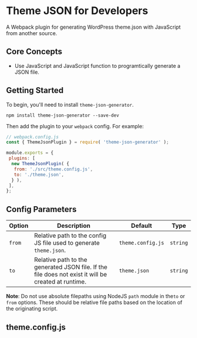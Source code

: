# Theme JSON for Developers

A Webpack plugin for generating WordPress theme.json with JavaScript from another source.

## Core Concepts

- Use JavaScript and JavaScript function to programtically generate a JSON file.

## Getting Started

To begin, you'll need to install `theme-json-generator`.

```console
npm install theme-json-generator --save-dev
```

Then add the plugin to your `webpack` config. For example:

```js
// webpack.config.js
const { ThemeJsonPlugin } = require( 'theme-json-generator' );

module.exports = {
 plugins: [
  new ThemeJsonPlugin( {
   from: './src/theme.config.js',
   to: './theme.json',
  } ),
 ],
};
```

## Config Parameters

| Option  | Description                                                                                          | Default            | Type      |
|------- |----------------------------------------------------------------------------------------------------- |------------------- |---------- |
| `from` | Relative path to the config JS file used to generate `theme.json`.                                   | `theme.config.js`  | `string`  |
| `to`   | Relative path to the generated JSON file. If the file does not exist it will be created at runtime.  | `theme.json`       | `string`  |

**Note**: Do not use absolute filepaths using NodeJS `path` module in the`to` or `from` options. These should be relative file paths based on the location of the originating script.

## theme.config.js
